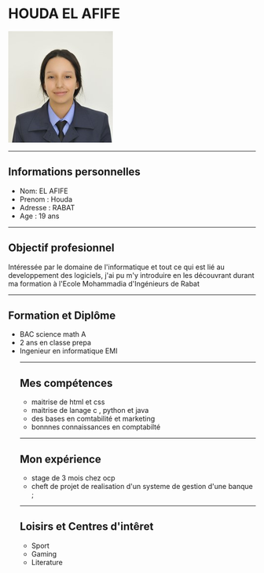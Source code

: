 <!DOCTYPE hmtl>
<html>
<head>

<title>Mon CV</title>
</head>
<body>
	<h1>HOUDA EL AFIFE</h1>
	<img src="houdamini.jpg" />
</section><hr>	
<h2> Informations personnelles </h2>
<p>
	<ul>
		<li>Nom:  EL AFIFE </li>
		<li> Prenom : Houda </li>
		<li>Adresse : RABAT </li>
		<li> Age : 19 ans </li>
	</ul>
</section><hr>
<h2>Objectif profesionnel</h2>

<p>
	Intéressée par le domaine de l'informatique et tout ce qui est lié au developpement des logiciels, j'ai pu m'y introduire en les  découvrant durant ma formation à l'Ecole Mohammadia d'Ingénieurs de Rabat</p>
</section><hr>
<h2>Formation et Diplôme</h2>
<p>
<p>
	<ul>
		<li>BAC science math A</li>
		<li> 2 ans en classe prepa </li>
		<li> Ingenieur en informatique EMI </li>
</p>
</section><hr>
<h2>Mes compétences</h2>
<p>
	<ul>
		<li>maitrise de html et css </li>
		<li> maitrise de lanage c , python et java </li>
		<li> des bases en comtabilité et marketing</li>
		<li> bonnnes connaissances en comptabilté
	</ul>
</p>
</section><hr>
<h2>Mon expérience</h2>
<p>
	<ul>
		<li>stage de 3 mois chez ocp </li>
		<li> cheft de projet de realisation d'un systeme de gestion d'une banque ;</li>
	</ul>
	</p>
</section><hr>
<h2> Loisirs et Centres d'intêret</h2>
<p>
	<ul>
		<li>Sport</li>
		<li> Gaming </li>
		<li> Literature</li>
	</ul>

	
